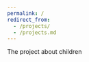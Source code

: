 ```yaml
---
permalink: /
redirect_from: 
  - /projects/
  - /projects.md
---
```

<p align="justify"> The project about children </p>
